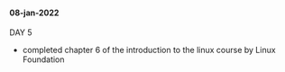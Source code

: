 #### 08-jan-2022

DAY 5

- completed chapter 6 of the introduction to the linux course by Linux Foundation